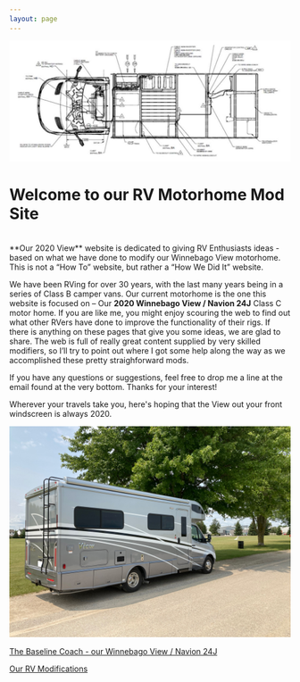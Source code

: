 ```yaml
---
layout: page
---
```


<img src="/assets/vandrawingweb.jpg"/>

<h1>Welcome to our RV Motorhome Mod Site</h1>
<br>
**Our 2020 View** website is dedicated to giving RV Enthusiasts ideas - based on what we have done to modify our Winnebago View motorhome.  This is not a “How To” website, but rather a “How We Did It” website. 

We have been RVing for over 30 years, with the last many years being in a series of Class B camper vans.  Our current motorhome is the one this website is focused on – Our **2020 Winnebago View / Navion 24J** Class C motor home.
If you are like me, you might enjoy scouring the web to find out what other RVers have done to improve the functionality of their rigs.  If there is anything on these pages that give you some ideas, we are glad to share.  The web is full of really great content supplied by very skilled modifiers, so I’ll try to point out where I got some help along the way as we accomplished these pretty straighforward mods.    

If you have any questions or suggestions, feel free to drop me a line at the email found at the very bottom.  Thanks for your interest!

Wherever your travels take you, here's hoping that the View out your front windscreen is always 2020. 

<img src="/assets/webfergus.jpg"/>

<br>

[The Baseline Coach - our Winnebago View / Navion 24J](/our24jview/)


[Our RV Modifications](/ourmods/)
